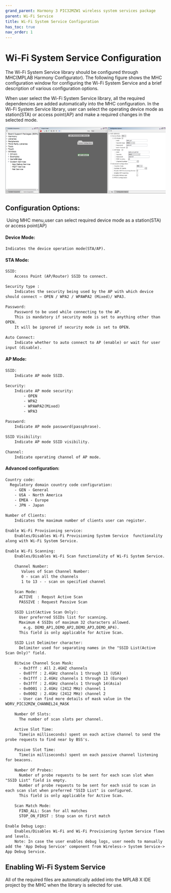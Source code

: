 ```yaml
---
grand_parent: Harmony 3 PIC32MZW1 wireless system services package
parent: Wi-Fi Service
title: Wi-Fi System Service Configuration
has_toc: true
nav_order: 1
---
```


# Wi-Fi System Service Configuration
The Wi-Fi System Service library should be configured through MHC(MPLAB Harmony Configurator). The following figure shows the MHC configuration window for configuring the Wi-Fi System Service and a brief description of various configuration options. 

When user select the Wi-Fi System Service library, all the required dependencies are added automatically into the MHC configuration. In the Wi-Fi System Service library, user can select the operating device mode as station(STA) or access point(AP) and make a required changes in the selected mode. 

![](./images/Wi-Fi_service_MHC.png)

## Configuration Options:

 Using MHC menu,user can select required device mode as a station(STA)
or access point(AP)

#### Device Mode:
    Indicates the device operation mode(STA/AP).

#### STA Mode:
    
    SSID: 
        Access Point (AP/Router) SSID to connect.
    
    Security type :
        Indicates the security being used by the AP with which device should connect – OPEN / WPA2 / WPAWPA2 (Mixed)/ WPA3.    
    
    Password:
        Password to be used while connecting to the AP. 
        This is mandatory if security mode is set to anything other than OPEN. 
        It will be ignored if security mode is set to OPEN.
    
    Auto Connect:
        Indicate whether to auto connect to AP (enable) or wait for user input (disable).

#### AP Mode:
    
    SSID:
        Indicate AP mode SSID.
    
    Security:
        Indicate AP mode security: 
            - OPEN
            - WPA2
            - WPAWPA2(Mixed)
            - WPA3
            
    Password:
        Indicate AP mode password(passphrase).
    
    SSID Visibility:
        Indicate AP mode SSID visibility.
    
    Channel:
        Indicate operating channel of AP mode.

#### Advanced configuration:
    
    Country code:
      Regulatory domain country code configuration:
        - GEN - General
        - USA - North America
        - EMEA - Europe
        - JPN - Japan

    Number of Clients:
        Indicates the maximum number of clients user can register.

    Enable Wi-Fi Provisioning service:
        Enables/Disables Wi-Fi Provisioning System Service  functionality along with Wi-Fi System Service.
    
    Enable Wi-Fi Scanning:
        Enables/Disables Wi-Fi Scan functionality of Wi-Fi System Service.
        
        Channel Number:
           Values of Scan Channel Number:  
           0 - scan all the channels
           1 to 13 - - scan on specified channel

        Scan Mode:
          ACTIVE  : Requst Active Scan
          PASSIVE : Request Passive Scan

        SSID List(Active Scan Only):
          User preferred SSIDs list for scanning.
          Maximum 4 SSIDs of maximum 32 characters allowed. 
            e.g. DEMO_AP1,DEMO_AP2,DEMO_AP3,DEMO_AP4).
          This field is only applicable for Active Scan.

        SSID List Delimiter character:
          Delimiter used for separating names in the "SSID List(Active Scan Only)" field.

        Bitwise Channel Scan Mask:
          - 0x3fff : All 2.4GHZ channels
          - 0x07ff : 2.4GHz channels 1 through 11 (USA)
          - 0x1fff : 2.4GHz channels 1 through 13 (Europe)
          - 0x3fff : 2.4GHz channels 1 through 14(Asia)
          - 0x0001 : 2.4GHz (2412 MHz) channel 1
          - 0x0002 : 2.4GHz (2412 MHz) channel 2
          - User can find more details of mask value in the   WDRV_PIC32MZW_CHANNEL24_MASK

        Number Of Slots:
          The number of scan slots per channel.
          
        Active Slot Time:
          Time(in milliseconds) spent on each active channel to send the probe requests to find near by BSS's.
        
        Passive Slot Time:
          Time(in milliseconds) spent on each passive channel listening for beacons.
            
        Number Of Probes:
          Number of probe requests to be sent for each scan slot when "SSID List" field is empty.
          Number of probe requests to be sent for each ssid to scan in each scan slot when preferred "SSID List" is configured.
          This field is only applicable for Active Scan.

        Scan Match Mode:
          FIND_ALL: Scan for all matches
          STOP_ON_FIRST : Stop scan on first match

    Enable Debug Logs:
        Enables/Disables Wi-Fi and Wi-Fi Provisioning System Service flows and levels.
        Note: In case the user enables debug logs, user needs to manually add the 'App Debug Service' component from Wireless-> System Service-> App Debug Service.
    
      
## Enabling Wi-Fi System Service

All of the required files are automatically added into the MPLAB X IDE
project by the MHC when the library is selected for use.
